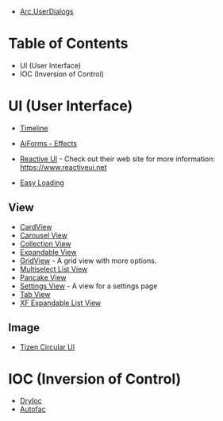 * [Arc.UserDialogs](https://www.nuget.org/packages/Acr.UserDialogs/)

# Table of Contents

* UI (User Interface)
* IOC (Inversion of Control)

# UI (User Interface)

* [Timeline](https://github.com/egbakou/Timeline)

* [AiForms - Effects](https://github.com/muak/AiForms.Effects)

* [Reactive UI](https://github.com/reactiveui/ReactiveUI) - Check out their web site for more information:  https://www.reactiveui.net

* [Easy Loading](https://github.com/sthewissen/Xamarin.Forms.EasyLoading) 
## View
* [CardView](https://github.com/AndreiMisiukevich/CardView)
* [Carousel View](https://github.com/alexrainman/CarouselView)
* [Collection View](https://github.com/muak/AiForms.CollectionView)
* [Expandable View](https://github.com/AndreiMisiukevich/ExpandableView)
* [GridView](https://github.com/NobsterTheLobster/Xamarin.Forms.GridView) - A grid view with more options.
* [Multiselect List View](https://github.com/TBertuzzi/Xamarin.Forms.MultiSelectListView)
* [Pancake View](https://github.com/sthewissen/Xamarin.Forms.PancakeView)
* [Settings View](https://github.com/muak/AiForms.SettingsView) - A view for a settings page
* [Tab View](https://github.com/chaosifier/TabView)
* [XF Expandable List View](https://github.com/ChasakisD/XFExpandableListView)


## Image
* [Tizen Circular UI](https://github.com/Samsung/Tizen.CircularUI)

# IOC (Inversion of Control)

* [DryIoc](https://github.com/dadhi/DryIoc)
* [Autofac](https://github.com/autofac/Autofac)

